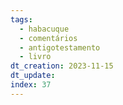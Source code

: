 ```yaml
---
tags:
  - habacuque
  - comentários
  - antigotestamento
  - livro
dt_creation: 2023-11-15
dt_update: 
index: 37
---
```

